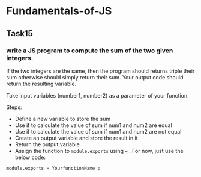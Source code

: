 # Fundamentals-of-JS
## Task15
### write a JS program to compute the sum of the two given integers. 

If the two integers are the same, then the program should returns triple their sum otherwise should simply return their sum. Your output code should return the resulting variable.

Take input variables (number1, number2) as a parameter of your function.

Steps:

- Define a new variable to store the sum
- Use if to calculate the value of sum if num1 and num2 are equal
- Use if to calculate the value of sum if num1 and num2 are not equal
- Create an output variable and store the result in it
- Return the output variable
- Assign the function to `module.exports` using `=` . For now, just use the below code:

```
module.exports = YourfunctionName ;
```

